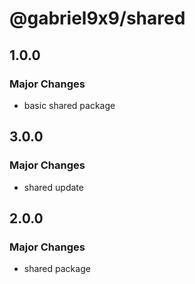 # @gabriel9x9/shared

## 1.0.0

### Major Changes

- basic shared package

## 3.0.0

### Major Changes

- shared update

## 2.0.0

### Major Changes

- shared package
